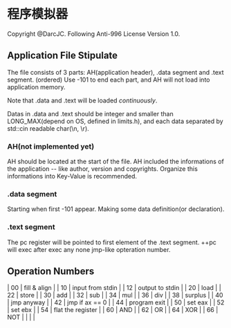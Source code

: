 # 程序模拟器

Copyright @DarcJC. Following Anti-996 License Version 1.0.

## Application File Stipulate
The file consists of 3 parts: AH(application header), .data segment and .text segment. (ordered)
Use -101 to end each part, and AH will not load into application memory.

Note that .data and .text will be loaded *continuously*.

Datas in .data and .text should be integer and smaller than LONG_MAX(depend on OS, defined in limits.h), and each data separated by std::cin readable char(\n, \r).


### AH(not implemented yet)
AH should be located at the start of the file. AH included the informations of the application -- like author, version and copyrights.
Organize this informations into Key-Value is recommended.

### .data segment
Starting when first -101 appear. Making some data definition(or declaration).

### .text segment
The pc register will be pointed to first element of the .text segment.
++pc will exec after exec any none jmp-like opteration number.

## Operation Numbers
| 00 | fill & align      |
| 10 | input from stdin  |
| 12 | output to stdin   |
| 20 | load              |
| 22 | store             |
| 30 | add               |
| 32 | sub               |
| 34 | mul               |
| 36 | div               |
| 38 | surplus           |
| 40 | jmp anyway        |
| 42 | jmp if ax == 0    |
| 44 | program exit      |
| 50 | set eax           |
| 52 | set ebx           |
| 54 | flat the register |
| 60 | AND               |
| 62 | OR                |
| 64 | XOR               |
| 66 | NOT               |
|    |                   |
